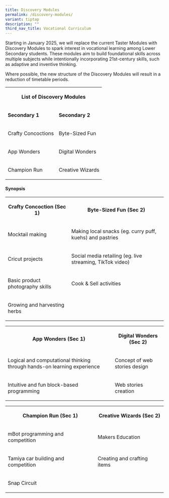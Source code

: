 ```yaml
---
title: Discovery Modules
permalink: /discovery-modules/
variant: tiptap
description: ""
third_nav_title: Vocational Curriculum
---
```

<p>Starting in January 2025, we will replace the current Taster Modules with
Discovery Modules to spark interest in vocational learning among Lower
Secondary students. These modules aim to build foundational skills across
multiple subjects while intentionally incorporating 21st-century skills,
such as adaptive and inventive thinking.</p>
<p></p>
<p>Where possible, the new structure of the Discovery Modules will result
in a reduction of timetable periods.</p>
<p></p>
<table style="minWidth: 50px">
<colgroup>
<col>
<col>
</colgroup>
<tbody>
<tr>
<th rowspan="1" colspan="2">
<p>List of Discovery Modules</p>
</th>
</tr>
<tr>
<td rowspan="1" colspan="1">
<p><strong>Secondary 1</strong>
</p>
</td>
<td rowspan="1" colspan="1">
<p><strong>Secondary 2</strong>
</p>
</td>
</tr>
<tr>
<td rowspan="1" colspan="1">
<p>Crafty Concoctions</p>
</td>
<td rowspan="1" colspan="1">
<p>Byte-Sized Fun</p>
</td>
</tr>
<tr>
<td rowspan="1" colspan="1">
<p>App Wonders</p>
</td>
<td rowspan="1" colspan="1">
<p>Digital Wonders</p>
</td>
</tr>
<tr>
<td rowspan="1" colspan="1">
<p>Champion Run</p>
</td>
<td rowspan="1" colspan="1">
<p>Creative Wizards</p>
</td>
</tr>
</tbody>
</table>
<p></p>
<h4>Synopsis</h4>
<p></p>
<table style="minWidth: 50px">
<colgroup>
<col>
<col>
</colgroup>
<tbody>
<tr>
<th rowspan="1" colspan="1">
<p>Crafty Concoction (Sec 1)</p>
</th>
<th rowspan="1" colspan="1">
<p>Byte-Sized Fun (Sec 2)</p>
</th>
</tr>
<tr>
<td rowspan="1" colspan="1">
<p>Mocktail making</p>
</td>
<td rowspan="1" colspan="1">
<p>Making local snacks (eg. curry puff, kuehs) and pastries</p>
</td>
</tr>
<tr>
<td rowspan="1" colspan="1">
<p>Cricut projects</p>
</td>
<td rowspan="1" colspan="1">
<p>Social media retailing (eg. live streaming, TikTok video)</p>
</td>
</tr>
<tr>
<td rowspan="1" colspan="1">
<p>Basic product photography skills</p>
</td>
<td rowspan="1" colspan="1">
<p>Cook &amp; Sell activities</p>
</td>
</tr>
<tr>
<td rowspan="1" colspan="1">
<p>Growing and harvesting herbs</p>
</td>
<td rowspan="1" colspan="1">
<p></p>
</td>
</tr>
</tbody>
</table>
<p></p>
<table style="minWidth: 50px">
<colgroup>
<col>
<col>
</colgroup>
<tbody>
<tr>
<th rowspan="1" colspan="1">
<p>App Wonders (Sec 1)</p>
</th>
<th rowspan="1" colspan="1">
<p>Digital Wonders (Sec 2)</p>
</th>
</tr>
<tr>
<td rowspan="1" colspan="1">
<p>Logical and computational thinking through hands-on learning experience</p>
</td>
<td rowspan="1" colspan="1">
<p>Concept of web stories design</p>
</td>
</tr>
<tr>
<td rowspan="1" colspan="1">
<p>Intuitive and fun block-based programming</p>
</td>
<td rowspan="1" colspan="1">
<p>Web stories creation</p>
</td>
</tr>
</tbody>
</table>
<p></p>
<table style="minWidth: 50px">
<colgroup>
<col>
<col>
</colgroup>
<tbody>
<tr>
<th rowspan="1" colspan="1">
<p>Champion Run (Sec 1)</p>
</th>
<th rowspan="1" colspan="1">
<p>Creative Wizards (Sec 2)</p>
</th>
</tr>
<tr>
<td rowspan="1" colspan="1">
<p>mBot programming and competition</p>
</td>
<td rowspan="1" colspan="1">
<p>Makers Education</p>
</td>
</tr>
<tr>
<td rowspan="1" colspan="1">
<p>Tamiya car building and competition</p>
</td>
<td rowspan="1" colspan="1">
<p>Creating and crafting items</p>
</td>
</tr>
<tr>
<td rowspan="1" colspan="1">
<p>Snap Circuit</p>
</td>
<td rowspan="1" colspan="1">
<p></p>
</td>
</tr>
</tbody>
</table>
<p></p>